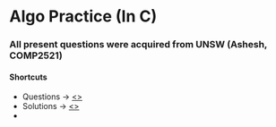 # Algo Practice (In C)

### All present questions were acquired from UNSW (Ashesh, COMP2521)

#### Shortcuts
* Questions -> [<>]()
* Solutions -> [<>]()
* 